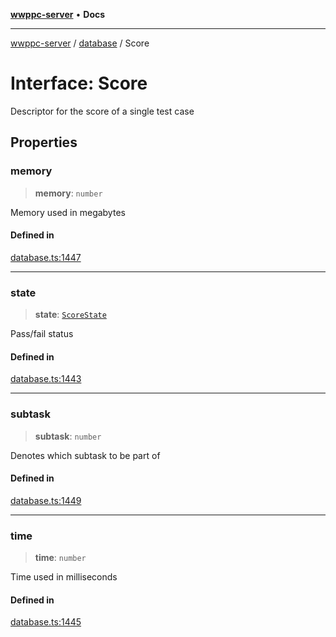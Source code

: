 [**wwppc-server**](../../README.md) • **Docs**

***

[wwppc-server](../../modules.md) / [database](../README.md) / Score

# Interface: Score

Descriptor for the score of a single test case

## Properties

### memory

> **memory**: `number`

Memory used in megabytes

#### Defined in

[database.ts:1447](https://github.com/WWPPC/WWPPC-server/blob/64a61903b5a0f4aa306afe641a1ba5b173736b1a/src/database.ts#L1447)

***

### state

> **state**: [`ScoreState`](../enumerations/ScoreState.md)

Pass/fail status

#### Defined in

[database.ts:1443](https://github.com/WWPPC/WWPPC-server/blob/64a61903b5a0f4aa306afe641a1ba5b173736b1a/src/database.ts#L1443)

***

### subtask

> **subtask**: `number`

Denotes which subtask to be part of

#### Defined in

[database.ts:1449](https://github.com/WWPPC/WWPPC-server/blob/64a61903b5a0f4aa306afe641a1ba5b173736b1a/src/database.ts#L1449)

***

### time

> **time**: `number`

Time used in milliseconds

#### Defined in

[database.ts:1445](https://github.com/WWPPC/WWPPC-server/blob/64a61903b5a0f4aa306afe641a1ba5b173736b1a/src/database.ts#L1445)
